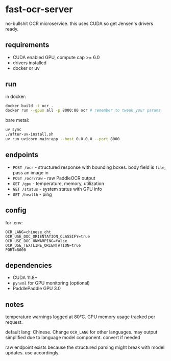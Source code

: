 # fast-ocr-server

no-bullshit OCR microservice. this uses CUDA so get Jensen's drivers ready.

## requirements

- CUDA enabled GPU, compute cap >= 6.0
- drivers installed
- docker or uv

## run

in docker:

```bash
docker build -t ocr .
docker run --gpus all -p 8000:80 ocr # remember to tweak your params
```

bare metal:

```bash
uv sync
./after-uv-install.sh
uv run uvicorn main:app --host 0.0.0.0 --port 8000
```

## endpoints

- `POST /ocr` - structured response with bounding boxes. body field is `file`, pass an image in
- `POST /ocr/raw` - raw PaddleOCR output  
- `GET /gpu` - temperature, memory, utilization
- `GET /status` - system status with GPU info
- `GET /health` - ping

## config

for .env:

```
OCR_LANG=chinese_cht
OCR_USE_DOC_ORIENTATION_CLASSIFY=true
OCR_USE_DOC_UNWARPING=false  
OCR_USE_TEXTLINE_ORIENTATION=true
PORT=8000
```

## dependencies

- CUDA 11.8+
- `pynvml` for GPU monitoring (optional)
- PaddlePaddle GPU 3.0

## notes

temperature warnings logged at 80°C. GPU memory usage tracked per request.

default lang: Chinese. Change `OCR_LANG` for other languages. may output simplified due to language model component. convert if needed

raw endpoint exists because the structured parsing might break with model updates. use accordingly.
